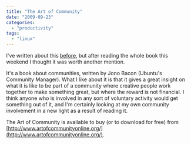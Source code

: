 ```yaml
---
title: "The Art of Community"
date: "2009-09-23"
categories: 
  - "productivity"
tags: 
  - "linux"
---
```


I've written about this [before](http://teknostatik.co.uk/2009/08/19/the-art-of-community/), but after reading the whole book this weekend I thought it was worth another mention.  
  
It's a book about communities, written by Jono Bacon (Ubuntu's Community Manager). What I like about it is that it gives a great insight on what it is like to be part of a community where creative people work together to make something great, but where the reward is not financial. I think anyone who is involved in any sort of voluntary activity would get something out of it, and I'm certainly looking at my own community involvement in a new light as a result of reading it.  
  
The Art of Community is available to buy (or to download for free) from [http://www.artofcommunityonline.org/](http://www.artofcommunityonline.org/).
